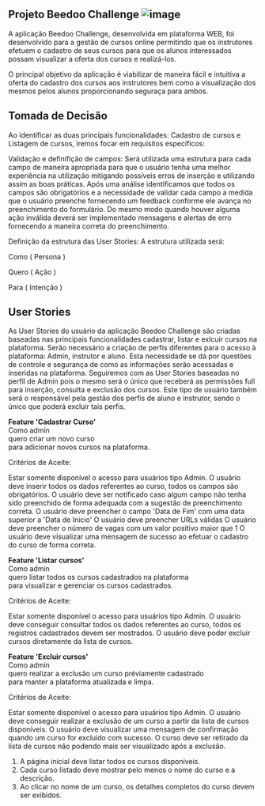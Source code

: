 ## Projeto Beedoo Challenge  ![image](https://github.com/user-attachments/assets/13090982-3ac1-4c77-a3c9-e66fba58c084)

A aplicação Beedoo Challenge, desenvolvida em plataforma WEB, foi desenvolvido para a gestão de cursos online permitindo que os instrutores efetuem o cadastro de seus cursos para que os alunos interessados possam visualizar a oferta dos cursos e realizá-los.

O principal objetivo da aplicação é viabilizar de maneira fácil e intuitiva a oferta do cadastro dos cursos aos instrutores bem como a visualização dos mesmos pelos alunos proporcionando seguraça para ambos.
   

## Tomada de Decisão

Ao identificar as duas principais funcionalidades: Cadastro de cursos e Listagem de cursos, iremos focar em requisitos específicos:

Validação e definifição de campos:
Será utilizada uma estrutura para cada campo de maneira apropriada para que o usuário tenha uma melhor experiência na utilização mitigando possíveis erros de inserção e utilizando assim as boas práticas.
Após uma análise identificamos que todos os campos são obrigatórios e a necessidade de validar cada campo a medida que o usuário preenche fornecendo um feedback conforme ele avança no preenchimento do formulário. Do mesmo modo quando houver alguma ação inválida deverá ser implementado mensagens e alertas de erro fornecendo a maneira correta do preenchimento.

Definição da estrutura das User Stories:
A estrutura utilizada será:

Como ( Persona )

Quero ( Ação )

Para ( Intenção )

## User Stories

As User Stories do usuário da aplicação Beedoo Challenge são criadas baseadas nas principais funcionalidades cadastrar, listar e exlcuir cursos na plataforma.
Serão necessário a criação de perfis diferentes para o acesso à plataforma: Admin, instrutor e aluno. Esta necessidade se dá por questões de controle e segurança de como as informações serão acessadas e inseridas na plataforma. Seguiremos com as User Stories baseadas no perfil de Admin pois o mesmo será o único que receberá as permissões full para inserção, consulta e exclusão dos cursos. Este tipo de usuário também será o responsável pela gestão dos perfis de aluno e instrutor, sendo o único que poderá excluir tais perfis.

<b>Feature 'Cadastrar Curso'</b><br>
Como admin <br>
quero criar um novo curso <br>
para adicionar novos cursos na plataforma.

Critérios de Aceite:

Estar somente disponível o acesso para usuários tipo Admin.
O usuário deve inserir todos os dados referentes ao curso, todos os campos são obrigatórios.
O usuário deve ser notificado caso algum campo não tenha sido preenchido de forma adequada com a sugestão de preenchimento correta.
O usuário deve preencher o campo 'Data de Fim' com uma data superior a 'Data de Inicio'
O usuário deve preencher URLs válidas
O usuário deve preencher o número de vagas com um valor positivo maior que 1
O usuário deve visualizar uma mensagem de sucesso ao efetuar o cadastro do curso de forma correta.

<b>Feature 'Listar cursos'</b><br>
Como admin <br>
quero listar todos os cursos cadastrados na plataforma <br>
para visualizar e gerenciar os cursos cadastrados.

Critérios de Aceite:

Estar somente disponível o acesso para usuários tipo Admin.
O usuário deve conseguir consultar todos os dados referentes ao curso, todos os registros cadastrados devem ser mostrados.
O usuário deve poder excluir cursos diretamente da lista de cursos.

<b>Feature 'Excluir cursos'</b><br>
Como admin <br>
quero realizar a exclusão um curso préviamente cadastrado <br>
para manter a plataforma atualizada e limpa.

Critérios de Aceite:

Estar somente disponível o acesso para usuários tipo Admin.
O usuário deve conseguir realizar a exclusão de um curso a partir da lista de cursos disponíveis.
O usuário deve visualizar uma mensagem de confirmação quando um curso for excluído com sucesso.
O curso deve ser retirado da lista de cursos não podendo mais ser visualizado após a exclusão.



1. A página inicial deve listar todos os cursos disponíveis.
2. Cada curso listado deve mostrar pelo menos o nome do curso e a descrição.
3. Ao clicar no nome de um curso, os detalhes completos do curso devem ser exibidos.

